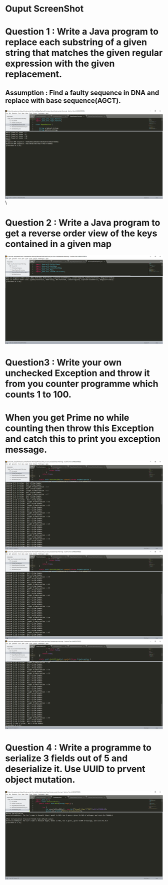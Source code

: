 # Ouput ScreenShot

# Question 1 : Write a Java program to replace each substring of a given string that matches the given regular expression with the given replacement.
## Assumption : Find a faulty sequence in DNA and replace with base sequence(AGCT).
![Serialization](https://github.com/NikhilC-Accolite/checknew/blob/master/java%20output/Screenshot%20(113).png)\

# Question 2 : Write a Java program to get a reverse order view of the keys contained in a given map
![Serialization](https://github.com/NikhilC-Accolite/checknew/blob/master/java%20output/Screenshot%20(114).png)

# Question3 : Write your own unchecked Exception and throw it from you counter programme which counts 1 to 100.
# When you get Prime no while counting then throw this Exception and catch this to print you exception message.
![Serialization](https://github.com/NikhilC-Accolite/checknew/blob/master/java%20output/Screenshot%20(110).png)
![Serialization](https://github.com/NikhilC-Accolite/checknew/blob/master/java%20output/Screenshot%20(111).png)
![Serialization](https://github.com/NikhilC-Accolite/checknew/blob/master/java%20output/Screenshot%20(112).png)

# Question 4 : 	Write a programme to serialize 3 fields out of 5 and deserialize it. Use UUID to prvent object mutation.
![Serialization](https://github.com/NikhilC-Accolite/checknew/blob/master/java%20output/Screenshot%20(108).png)

